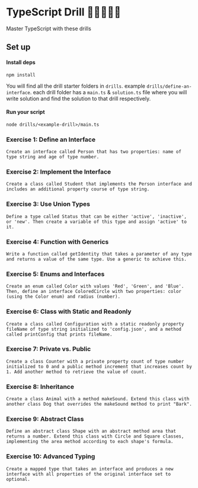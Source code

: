 # TypeScript Drill 🏋🏾‍♀️💪🏾

Master TypeScript with these drills


## Set up
 
#### Install deps
`npm install`


You will find all the drill starter folders in `drills`. example `drills/define-an-interface`. each drill folder has a `main.ts` & `solution.ts` file where you will write solution and find the solution to that drill respectively. 

#### Run your script

`node drills/<example-drill>/main.ts`


### Exercise 1: Define an Interface

`Create an interface called Person that has two properties: name of type string and age of type number.`

### Exercise 2: Implement the Interface
`Create a class called Student that implements the Person interface and includes an additional property course of type string.`

### Exercise 3: Use Union Types
`Define a type called Status that can be either 'active', 'inactive', or 'new'. Then create a variable of this type and assign 'active' to it.`

### Exercise 4: Function with Generics
`Write a function called getIdentity that takes a parameter of any type and returns a value of the same type. Use a generic to achieve this.`

### Exercise 5: Enums and Interfaces
`Create an enum called Color with values 'Red', 'Green', and 'Blue'. Then, define an interface ColoredCircle with two properties: color (using the Color enum) and radius (number).`

### Exercise 6: Class with Static and Readonly
`Create a class called Configuration with a static readonly property fileName of type string initialized to 'config.json', and a method called printConfig that prints fileName.`

### Exercise 7: Private vs. Public
`Create a class Counter with a private property count of type number initialized to 0 and a public method increment that increases count by 1. Add another method to retrieve the value of count.`

### Exercise 8: Inheritance
`Create a class Animal with a method makeSound. Extend this class with another class Dog that overrides the makeSound method to print "Bark".`

### Exercise 9: Abstract Class
`Define an abstract class Shape with an abstract method area that returns a number. Extend this class with Circle and Square classes, implementing the area method according to each shape's formula.`

### Exercise 10: Advanced Typing
`Create a mapped type that takes an interface and produces a new interface with all properties of the original interface set to optional.`

